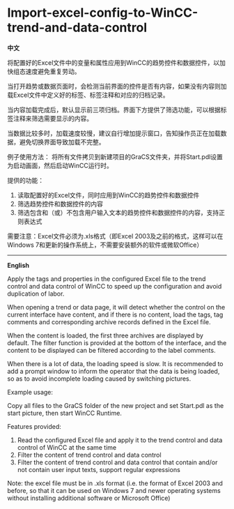 # Import-excel-config-to-WinCC-trend-and-data-control
**中文**

 将配置好的Excel文件中的变量和属性应用到WinCC的趋势控件和数据控件，以加快组态速度避免重复劳动。 
 
 当打开趋势或数据页面时，会检测当前界面的控件是否有内容，如果没有内容则加载Excel文件中定义好的标签、标签注释和对应的归档记录。
 
 当内容加载完成后，默认显示前三项归档。界面下方提供了筛选功能，可以根据标签注释来筛选需要显示的内容。
 
 当数据比较多时，加载速度较慢，建议自行增加提示窗口，告知操作员正在加载数据，避免切换界面导致加载不完整。
 
 例子使用方法：
 将所有文件拷贝到新建项目的GraCS文件夹，并将Start.pdl设置为启动画面，然后启动WinCC运行时。
 
 提供的功能：
 1. 读取配置好的Excel文件，同时应用到WinCC的趋势控件和数据控件
 2. 筛选趋势控件和数据控件的内容
 3. 筛选包含和（或）不包含用户输入文本的趋势控件和数据控件的内容，支持正则表达式
 
 
 需要注意：Excel文件必须为.xls格式（即Excel 2003及之前的格式，这样可以在Windows 7和更新的操作系统上，不需要安装额外的软件或微软Office）
 
------------
**English**

Apply the tags and properties in the configured Excel file to the trend control and data control of WinCC to speed up the configuration and avoid duplication of labor.

When opening a trend or data page, it will detect whether the control on the current interface have content, and if there is no content, load the tags, tag comments and corresponding archive records defined in the Excel file.
  
When the content is loaded, the first three archives are displayed by default. The filter function is provided at the bottom of the interface, and the content to be displayed can be filtered according to the label comments.
  
When there is a lot of data, the loading speed is slow. It is recommended to add a prompt window to inform the operator that the data is being loaded, so as to avoid incomplete loading caused by switching pictures.
 
Example usage:
  
Copy all files to the GraCS folder of the new project and set Start.pdl as the start picture, then start WinCC Runtime.
 
 
 Features provided:
  1. Read the configured Excel file and apply it to the trend control and data control of WinCC at the same time
  2. Filter the content of trend control and data control
  3. Filter the content of trend control and data control that contain and/or not contain user input texts, support regular expressions
  
  
 Note: the excel file must be in .xls format (i.e. the format of Excel 2003 and before, so that it can be used on Windows 7 and newer operating systems without installing additional software or Microsoft Office)
